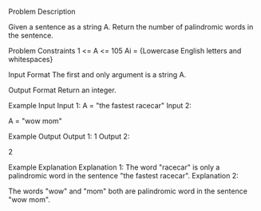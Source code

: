Problem Description
 
 

Given a sentence as a string A.
Return the number of palindromic words in the sentence.


Problem Constraints
1 <= A <= 105
Ai = {Lowercase English letters and whitespaces}


Input Format
The first and only argument is a string A.


Output Format
Return an integer.


Example Input
Input 1:
A = "the fastest racecar"
Input 2:

A = "wow mom"


Example Output
Output 1:
1
Output 2:

2


Example Explanation
Explanation 1:
The word "racecar" is only a palindromic word in the sentence "the fastest racecar".
Explanation 2:

The words "wow" and "mom" both are palindromic word in the sentence "wow mom".

